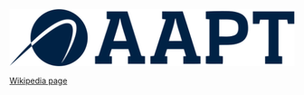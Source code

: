 ![The vector graphic](2-redisigned.svg)

[Wikipedia page](https://en.wikipedia.org/wiki/File:AAPT_logo.svg)
